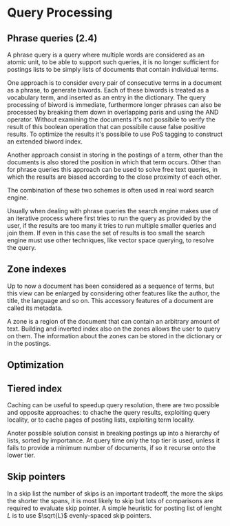 # Query Processing

## Phrase queries (2.4)
A phrase query is a query where multiple words are considered as an atomic unit, to be able to support such queries, it is no longer sufficient for postings lists to be simply lists of documents that contain individual terms.

One approach is to consider every pair of consecutive terms in a document as a phrase, to generate biwords.
Each of these biwords is treated as a vocabulary term, and inserted as an entry in the dictionary.
The query processing of biword is immediate, furthermore longer phrases can also be processed by breaking them down in overlapping paris and using the AND operator.
Without examining the documents it's not possibile to verify the result of this boolean operation that can possibile cause false positive results.
To optimize the results it's possibile to use PoS tagging to construct an extended biword index.

Another approach consist in storing in the postings of a term, other than the documents is also stored the position in which that term occurs.
Other than for phrase queries this approach can be used to solve free text queries, in which the results are biased according to the close proximity of each other.

The combination of these two schemes is often used in real word search engine.

Usually when dealing with phrase queries the search engine makes use of an iterative process where first tries to run the query as provided by the user, if the results are too many it tries to run multiple smaller queries and join them.
If even in this case the set of results is too small the search engine must use other techniques, like vector space querying, to resolve the query.

## Zone indexes
Up to now a document has been considered as a sequence of terms, but this view can be enlarged by considering other features like the author, the title, the language and so on.
This accessory features of a document are called its metadata.

A zone is a region of the document that can contain an arbitrary amount of text.
Building and inverted index also on the zones allows the user to query on them.
The information about the zones can be stored in the dictionary or in the postings.

## Optimization

## Tiered index
Caching can be useful to speedup query resolution, there are two possible and opposite approaches: to chache the query results, exploiting query locality, or to cache pages of posting lists, exploiting term locality.

Anoter possible solution consist in breaking postings up into a hierarchy of lists, sorted by importance.
At query time only the top tier is used, unless it fails to provide a minimum number of documents, if so it recurse onto the lower tier.

## Skip pointers
In a skip list the number of skips is an important tradeoff, the more the skips the shorter the spans, it is most likely to skip but lots of comparisons are required to evaluate skip pointer.
A simple heuristic for posting list of lenght $L$ is to use $\sqrt{L}$ evenly-spaced skip pointers.
